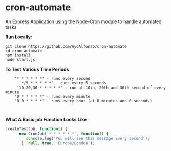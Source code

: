 # cron-automate
An Express Application using the Node-Cron module to handle automated tasks


**Run Locally:**

```
git clone https://github.com/AyoAlfonso/cron-automate
cd cron-automate
npm install 
node start.js
```


**To Test Various Time Periods**
  
```
    '* * * * * *' - runs every second
      '*/5 * * * * *' - runs every 5 seconds
     '10,20,30 * * * * *' - run at 10th, 20th and 30th second of every minute
    '0 * * * * *' - runs every minute
    '0 0 * * * *' - runs every hour (at 0 minutes and 0 seconds)

    
```

**What A Basic job Function Looks Like**

```js
createTestJob: function() {
      new CronJob('* * * * * *', function() {
         console.log('You will see this message every second');
       }, null, true, 'Europe/London');

```

